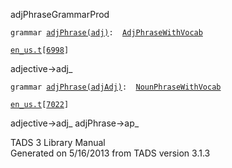 <span class="title">adjPhrase</span><span class="type">GrammarProd</span>

`grammar `<span class="classExtLink">[`adjPhrase(adj)`](../object/adjPhrase(adj).html)</span>` :   `[`AdjPhraseWithVocab`](../object/AdjPhraseWithVocab.html)

[`en_us.t`](../file/en_us.t.html)`[`[`6998`](../source/en_us.t.html#6998)`]`

<div class="gramrule">

adjective-\>adj\_

</div>

`grammar `<span class="classExtLink">[`adjPhrase(adjAdj)`](../object/adjPhrase(adjAdj).html)</span>` :   `[`NounPhraseWithVocab`](../object/NounPhraseWithVocab.html)

[`en_us.t`](../file/en_us.t.html)`[`[`7022`](../source/en_us.t.html#7022)`]`

<div class="gramrule">

adjective-\>adj\_ adjPhrase-\>ap\_  

</div>

<div class="ftr">

TADS 3 Library Manual  
Generated on 5/16/2013 from TADS version 3.1.3

</div>
